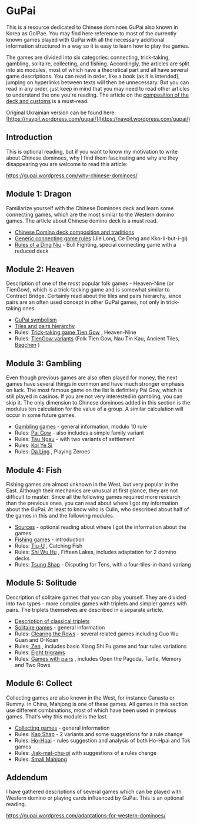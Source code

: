 # GuPai

This is a resource dedicated to Chinese dominoes GuPai also known in Korea as GolPae. You may find here reference to most of the currently known games played with GuPai with all the necessary additional information structured in a way so it is easy to learn how to play the games. 

The games are divided into six categories: connecting, trick-taking, gambling, solitaire, collecting, and fishing. Accordingly, the articles are split into six modules, most of which have a theoretical part and all have several game descriptions. You can read in order, like a book (as it is intended), jumping on hyperlinks between texts will then be unnecessary. But you can read in any order, just keep in mind that you may need to read other articles to understand the one you're reading. The article on the [composition of the deck and customs](/gupai/chinese-domino-deck-composition-and-traditions.html) is a must-read. 

Original Ukrainian version can be found here: [https://navpil.wordpress.com/gupai/](https://navpil.wordpress.com/gupai/) 

## Introduction 

This is optional reading, but if you want to know my motivation to write about Chinese dominoes, why I find them fascinating and why are they disappearing you are welcome to read this article: 

https://gupai.wordpress.com/why-chinese-dominoes/ 

## Module 1: Dragon 

Familiarize yourself with the Chinese Dominoes deck and learn some connecting games, which are the most similar to the Western domino games. The article about Chinese domino deck is a must read. 

 - [Chinese Domino deck composition and traditions](/gupai/gupai/chinese-domino-deck-composition-and-traditions.html) 
 - [Generic connecting game rules](/gupai/connecting-games.html) (Jie Long, Ce Deng and Kko-li-but-i-gi) 
 - [Rules of a Ding Niu](/gupai/connecting-games/ding-niu.html) - Bull Fighting, special connecting game with a reduced deck 

## Module 2: Heaven 

Description of one of the most popular folk games - Heaven-Nine (or TienGow), which is a trick-tacking game and is somewhat similar to Contract Bridge. Certainly read about the tiles and pairs hierarchy, since pairs are an often used concept in other GuPai games, not only in trick-taking ones. 

 - [GuPai symbolism](/gupai/symbolism-in-chinese-dominoes.html) 
 - [Tiles and pairs hierarchy](/gupai/tiles-and-pairs-hierarchy.html) 
 - Rules: [Trick-taking game Tien Gow](/gupai/tien-gow.html) , Heaven-Nine 
 - Rules: [TienGow variants](/gupai/tien-gow/tien-gow-variants.html) (Folk Tien Gow, Nau Tin Kau, Ancient Tiles, [Bagchen](https://www.pagat.com/domino/trick/bagchen.html) ) 

## Module 3: Gambling 

Even though previous games are also often played for money, the next games have several things in common and have much stronger emphasis on luck. The most famous game on the list is definitely Pai Gow, which is still played in casinos. If you are not very interested in gambling, you can skip it. The only dimension to Chinese dominoes added in this section is the modulus ten calculation for the value of a group. A similar calculation will occur in some future games. 

 - [Gambling games](/gupai/gambling-games.html) - general information, modulo 10 rule 
 - Rules: [Pai Gow](/gupai/gambling-games/pai-gow.html) - also includes a simple family variant 
 - Rules: [Tau Ngau](/gupai/gambling-games/tau-ngau.html) - with two variants of settlement 
 - Rules: [Kol Ye Si](/gupai/gambling-games/kol-ye-si.html) 
 - Rules: [Da Ling](/gupai/gambling-games/da-ling.html) , Playing Zeroes 

## Module 4: Fish 

Fishing games are almost unknown in the West, but very popular in the East. Although their mechanics are unusual at first glance, they are not difficult to master. Since all the following games required more research than the previous ones, you can read about where I got my information about the GuPai. At least to know who is Culin, who described about half of the games in this and the following modules. 

 - [Sources](/gupai/sources.html) - optional reading about where I got the information about the games 
 - [Fishing games](/gupai/fishing.html) - introduction 
 - Rules: [Tiu-U](/gupai/fishing/tiu-u.html) , Catching Fish 
 - Rules: [Shi Wu Hu](/gupai/fishing/shi-wu-hu.html) , Fifteen Lakes, includes adaptation for 2 domino decks 
 - Rules: [Tsung Shap](/gupai/fishing/tsung-shap.html) - Disputing for Tens, with a four-tiles-in-hand variang 

## Module 5: Solitude 

Description of solitaire games that you can play yourself. They are divided into two types - more complex games with triplets and simpler games with pairs. The triplets themselves are described in a separate article. 

 - [Description of classical triplets](/gupai/classical-triplets.html) 
 - [Solitaire games](/gupai/solitaires.html) - general information 
 - Rules: [Clearing the Rows](/gupai/solitaires/guo-wu-guan.html) - several related games including Guo Wu Guan and O-Koan 
 - Rules:[ Zen](/gupai/solitaires/zen.html) , includes basic Xiang Shi Fu game and four rules variations 
 - Rules: [Eight trigrams](/gupai/solitaires/eight-trigrams.html) 
 - Rules: [Games with pairs](/gupai/solitaires/pairs-solitaires.html) , includes Open the Pagoda, Turtle, Memory and Two Rows 

## Module 6: Collect 

Collecting games are also known in the West, for instance Canasta or Rummy. In China, Mahjong is one of these games. All games in this section use different combinations, most of which have been used in previous games. That's why this module is the last. 

 - [Collecting games](/gupai/collecting-games.html) - general information 
 - Rules: [Kap Shap](/gupai/collecting-games/kap-shap.html) - 2 variants and some suggestions for a rule change 
 - Rules: [Ho-Hpai](/gupai/collecting-games/ho-hpai.html) - rules suggestion and analysis of both Ho-Hpai and Tok games 
 - Rules: [Jjak-mat-chu-gi](/gupai/collecting-games/jjak-mat-chu-gi.html) with suggestions of a rules change 
 - Rules: [Small Mahjong](/gupai/collecting-games/small-mahjong.html) 

## Addendum 

I have gathered descriptions of several games which can be played with Western domino or playing cards influenced by GuPai. This is an optional reading. 

https://gupai.wordpress.com/adaptations-for-western-dominoes/ 

